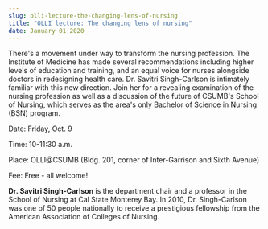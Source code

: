 ```yaml
---
slug: olli-lecture-the-changing-lens-of-nursing
title: "OLLI lecture: The changing lens of nursing"
date: January 01 2020
---
```


<p>There's a movement under way to transform the nursing profession. The Institute of Medicine has made several recommendations including higher levels of education and training, and an equal voice for nurses alongside doctors in redesigning health care.  Dr. Savitri Singh&#45;Carlson is intimately familiar with this new direction. Join her for a revealing examination of the nursing profession as well as a discussion of the future of CSUMB's School of Nursing, which serves as the area's only Bachelor of Science in Nursing &#40;BSN&#41; program.
</p><p>Date:  Friday, Oct. 9
</p><p>Time: 10&#45;11:30 a.m.
</p><p>Place: OLLI@CSUMB &#40;Bldg. 201, corner of Inter&#45;Garrison and Sixth Avenue&#41;
</p><p>Fee:   Free &#45; all welcome!
</p><p><strong>Dr. Savitri Singh&#45;Carlson</strong> is the department chair and a professor in the School of Nursing at Cal State Monterey Bay.   In 2010, Dr. Singh&#45;Carlson was one of 50 people nationally to receive a prestigious fellowship from the American Association of Colleges of Nursing.
</p>
